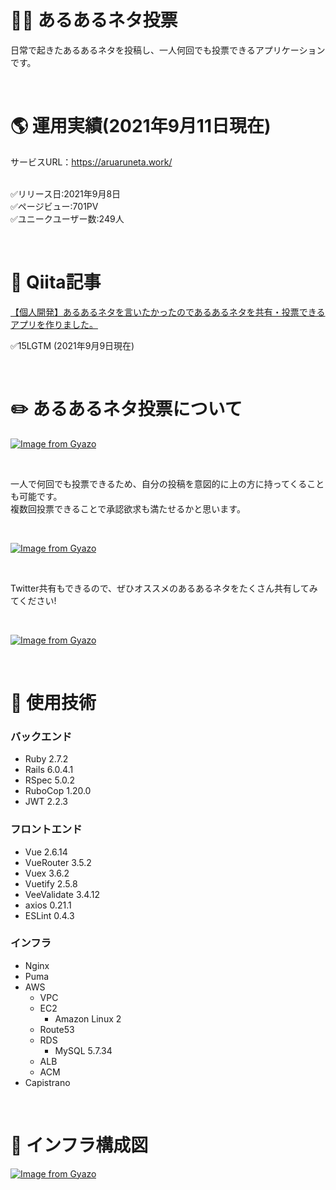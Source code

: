 # 🙋‍♂️ あるあるネタ投票
日常で起きたあるあるネタを投稿し、一人何回でも投票できるアプリケーションです。

<br />

# :earth_americas: 運用実績(2021年9月11日現在)
サービスURL：https://aruaruneta.work/  
<br />

✅リリース日:2021年9月8日  
✅ページビュー:701PV  
✅ユニークユーザー数:249人

<br />

# :green_book: Qiita記事
[【個人開発】あるあるネタを言いたかったのであるあるネタを共有・投票できるアプリを作りました。](https://qiita.com/kimorisan/items/35bac22bef7e06af9f60)

✅15LGTM (2021年9月9日現在) 

<br />

# ✏️ あるあるネタ投票について

[![Image from Gyazo](https://i.gyazo.com/17cfdfa2ca3405a036e5f2a2466ef689.png)](https://gyazo.com/17cfdfa2ca3405a036e5f2a2466ef689)

<br />

一人で何回でも投票できるため、自分の投稿を意図的に上の方に持ってくることも可能です。  
複数回投票できることで承認欲求も満たせるかと思います。

<br />

[![Image from Gyazo](https://i.gyazo.com/e0ac9b09ea3097870d0e02ac53f3c2ab.gif)](https://gyazo.com/e0ac9b09ea3097870d0e02ac53f3c2ab)

<br />

Twitter共有もできるので、ぜひオススメのあるあるネタをたくさん共有してみてください!

<br />

[![Image from Gyazo](https://i.gyazo.com/7470970d58a8790fd81d8b47c9129973.gif)](https://gyazo.com/7470970d58a8790fd81d8b47c9129973)

<br />

# :wrench: 使用技術
### バックエンド
- Ruby 2.7.2
- Rails 6.0.4.1
- RSpec 5.0.2
- RuboCop 1.20.0
- JWT 2.2.3

### フロントエンド
- Vue 2.6.14
- VueRouter 3.5.2
- Vuex 3.6.2
- Vuetify 2.5.8
- VeeValidate 3.4.12
- axios 0.21.1
- ESLint 0.4.3

### インフラ
- Nginx
- Puma
- AWS
  - VPC
  - EC2
    - Amazon Linux 2 
  - Route53
  - RDS
    - MySQL 5.7.34
  - ALB
  - ACM
- Capistrano 

<br />

# :construction: インフラ構成図

[![Image from Gyazo](https://i.gyazo.com/ec88a52791e2d24582cba78371ccf436.png)](https://gyazo.com/ec88a52791e2d24582cba78371ccf436)

